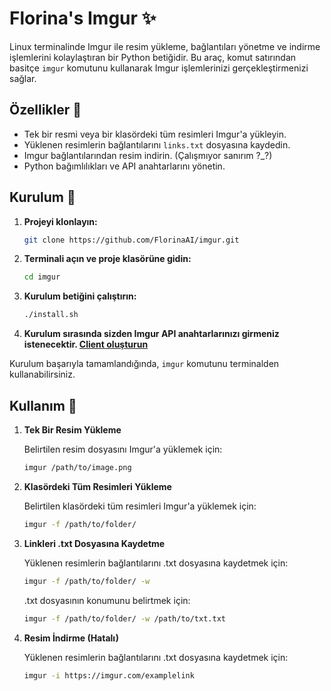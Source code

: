 # Florina's Imgur ✨

Linux terminalinde Imgur ile resim yükleme, bağlantıları yönetme ve indirme işlemlerini kolaylaştıran bir Python betiğidir. Bu araç, komut satırından basitçe `imgur` komutunu kullanarak Imgur işlemlerinizi gerçekleştirmenizi sağlar.
 
## Özellikler 🌸

- Tek bir resmi veya bir klasördeki tüm resimleri Imgur'a yükleyin.
- Yüklenen resimlerin bağlantılarını `links.txt` dosyasına kaydedin.
- Imgur bağlantılarından resim indirin. (Çalışmıyor sanırım ?_?)
- Python bağımlılıkları ve API anahtarlarını yönetin.

## Kurulum 💖

1. **Projeyi klonlayın:**
   ```bash
   git clone https://github.com/FlorinaAI/imgur.git
   ```

2. **Terminali açın ve proje klasörüne gidin:**
   ```bash
   cd imgur
   ```

3. **Kurulum betiğini çalıştırın:**
    ```bash
    ./install.sh
    ```
4. **Kurulum sırasında sizden Imgur API anahtarlarınızı girmeniz istenecektir. [Client oluşturun](https://api.imgur.com/oauth2/addclient)**
   
Kurulum başarıyla tamamlandığında, `imgur` komutunu terminalden kullanabilirsiniz.

## Kullanım 🎀

1. **Tek Bir Resim Yükleme**

   Belirtilen resim dosyasını Imgur'a yüklemek için:

   ```bash
   imgur /path/to/image.png
   ```

2. **Klasördeki Tüm Resimleri Yükleme**

   Belirtilen klasördeki tüm resimleri Imgur'a yüklemek için:

   ```bash
   imgur -f /path/to/folder/
   ```

3. **Linkleri .txt Dosyasına Kaydetme**

   Yüklenen resimlerin bağlantılarını .txt dosyasına kaydetmek için:

   ```bash
   imgur -f /path/to/folder/ -w
   ```
   .txt dosyasının konumunu belirtmek için:

   ```bash
   imgur -f /path/to/folder/ -w /path/to/txt.txt
   ```

4. **Resim İndirme (Hatalı)**

   Yüklenen resimlerin bağlantılarını .txt dosyasına kaydetmek için:

   ```bash
   imgur -i https://imgur.com/examplelink
   ```
